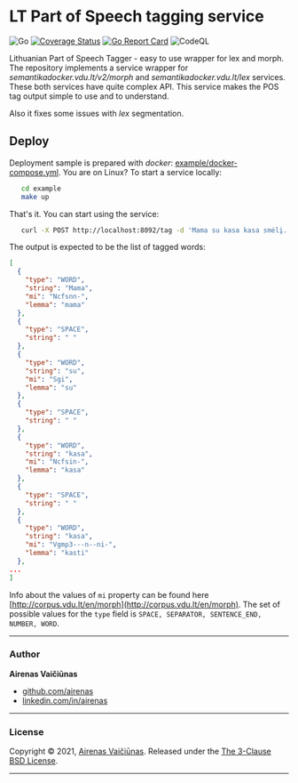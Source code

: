 # LT Part of Speech tagging service

![Go](https://github.com/airenas/lt-pos-tagger/workflows/Go/badge.svg) [![Coverage Status](https://coveralls.io/repos/github/airenas/lt-pos-tagger/badge.svg?branch=main)](https://coveralls.io/github/airenas/lt-pos-tagger?branch=main) [![Go Report Card](https://goreportcard.com/badge/github.com/airenas/lt-pos-tagger)](https://goreportcard.com/report/github.com/airenas/lt-pos-tagger) ![CodeQL](https://github.com/airenas/lt-pos-tagger/workflows/CodeQL/badge.svg)


Lithuanian Part of Speech Tagger - easy to use wrapper for lex and morph. The repository implements a service wrapper for *semantikadocker.vdu.lt/v2/morph* and *semantikadocker.vdu.lt/lex* services. These both services have quite complex API. This service makes the POS tag output simple to use and to understand. 

Also it fixes some issues with *lex* segmentation.

## Deploy

Deployment sample is prepared with *docker*: [example/docker-compose.yml](example/docker-compose.yml). You are on Linux? To start a service locally: 

```bash
   cd example 
   make up
```

That's it. You can start using the service:
```bash
   curl -X POST http://localhost:8092/tag -d 'Mama su kasa kasa smėlį.'
```

The output is expected to be the list of tagged words:

```json
[
  {
    "type": "WORD",
    "string": "Mama",
    "mi": "Ncfsnn-",
    "lemma": "mama"
  },
  {
    "type": "SPACE",
    "string": " "
  },
  {
    "type": "WORD",
    "string": "su",
    "mi": "Sgi",
    "lemma": "su"
  },
  {
    "type": "SPACE",
    "string": " "
  },
  {
    "type": "WORD",
    "string": "kasa",
    "mi": "Ncfsin-",
    "lemma": "kasa"
  },
  {
    "type": "SPACE",
    "string": " "
  },
  {
    "type": "WORD",
    "string": "kasa",
    "mi": "Vgmp3---n--ni-",
    "lemma": "kasti"
  },
...
]
```

Info about the values of `mi` property can be found here [http://corpus.vdu.lt/en/morph](http://corpus.vdu.lt/en/morph). The set of possible values for the `type` field is `SPACE, SEPARATOR, SENTENCE_END, NUMBER, WORD`.

---
### Author

**Airenas Vaičiūnas**
 
* [github.com/airenas](https://github.com/airenas/)
* [linkedin.com/in/airenas](https://www.linkedin.com/in/airenas/)


---
### License

Copyright © 2021, [Airenas Vaičiūnas](https://github.com/airenas).
Released under the [The 3-Clause BSD License](LICENSE).

---

